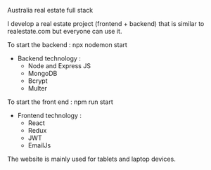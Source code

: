 Australia real estate full stack

I develop a real estate project (frontend + backend) that is similar to realestate.com but everyone can use it.

To start the backend : npx nodemon start 
+ Backend technology : 
  + Node and Express JS
  + MongoDB
  + Bcrypt
  + Multer

To start the front end : npm run start
+ Frontend technology : 
  + React
  + Redux
  + JWT
  + EmailJs

The website is mainly used for tablets and laptop devices.
